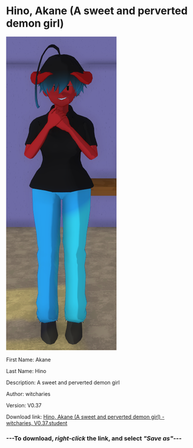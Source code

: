 # Hino, Akane (A sweet and perverted demon girl)

<img src = "https://raw.githubusercontent.com/Arbiter1223/Daigaku-Gurashi-Custom-Students/master/Students/Files/Hino%2C%20Akane%20(A%20sweet%20and%20perverted%20demon%20girl).png">

First Name: Akane

Last Name: Hino

Description: A sweet and perverted demon girl

Author: witcharies

Version: V0.37

Download link: <a href="https://raw.githubusercontent.com/Arbiter1223/Daigaku-Gurashi-Custom-Students/master/Students/Files/Hino%2C%20Akane%20(A%20sweet%20and%20perverted%20demon%20girl)%20-%20witcharies%2C%20V0.37.student">Hino, Akane (A sweet and perverted demon girl) - witcharies, V0.37.student</a>

### ---**To download, _right-click_ the link, and select _"Save as"_**---
